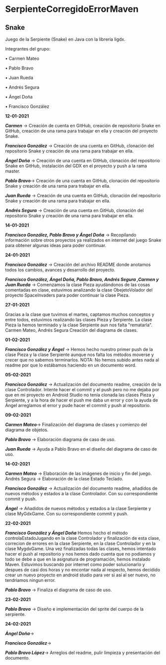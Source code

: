 # SerpienteCorregidoErrorMaven
 
##  Snake

Juego de la Serpiente (Snake) en Java con la librería ligdx.

Integrantes del grupo:

• Carmen Mateo

• Pablo Bravo

• Juan Rueda

• Andrés Segura

• Ángel Doña

• Francisco González

__12-01-2021__

__*Carmen*__ -> Creación de cuenta en GitHub, creación de repositorio Snake en GitHub, creación de una rama para trabajar en ella y creación del proyecto Snake. 

__*Francisco González*__ -> Creación de una cuenta en GitHub, clonación del repositorio Snake y creación de una rama para trabajar en ella.

__*Ángel Doña*__ -> Creación de una cuenta en GitHub, clonación del repositorio Snake en GitHub, instalación del GDX en el proyecto y push a la rama master. 

__*Pablo Bravo*__-> Creación de una cuenta en GitHub, clonación del repositorio Snake y creación de una rama para trabajar en ella. 

__*Juan Rueda*__ -> Creación de una cuenta en GitHub, clonación del repositorio Snake y creación de una rama para trabajar en ella. 

__*Andrés Segura*__ -> Creación de una cuenta en GitHub, clonación del repositorio Snake y creación de una rama para trabajar en ella.

__14-01-2021__ 

__*Francisco González, Pablo Bravo y Ángel Doña*__ -> Recopilando información sobre otros proyectos ya realizados en internet del juego Snake para obtener algunas ideas para poder continuar.

__24-01-2021__ 

__*Francisco González*__ -> Creación del archivo README donde anotamos todos los cambios, avances y desarrollo del proyecto.

__*Francisco González, Ángel Doña, Pablo Bravo, Andrés Segura ,Carmen y Juan Rueda*__ -> Comenzamos la clase Pieza ayudándonos de las cosas comentadas en clase, estuvimos analizando la clase ObejetoVolador del proyecto SpaceInvaders para poder continuar la clase Pieza.

__27-01-2021__ 

Gracias a la clase que tuvimos el martes, captamos muchos conceptos y entre todos, estuvimos realizando las clases Pieza y Serpiente. La clase Pieza la hemos terminado y la clase Serpiente aun nos falta "rematarla". Carmen Mateo, Andrés Segura Creación del diagrama de clases.

__01-02-2021__ 

__*Francisco González y Ángel*__ -> Hemos hecho nuestro primer push de la clase Pieza y la clase Serpiente aunque nos falta los métodos moverse y crecer que no sabemos terminarlos. NOTA: No hemos subido antes nada al readme por que lo estábamos haciendo en un documento word.

__05-02-2021__ 

__*Francisco González*__ -> Actualización del documento readme, creación de la clase Controlador. Intente hacer el commit y el push pero no me dejaba por que en mi proyecto en Android Studio no tenía clonada las clases Pieza y Serpiente, y a la hora de hacer el push me daba un error y con la ayuda de Ángel arreglamos el error y pude hacer el commit y push al repositorio.

__09-02-2021__ 

__*Carmen Mateo*__-> Finalización del diagrama de clases y comienzo del diagrama de objetos. 

__*Pablo Bravo*__ -> Elaboración diagrama de caso de uso. 

__*Juan Rueda*__ -> Ayuda a Pablo Bravo en el diseño del diagrama de caso de uso.

__14-02-2021__ 

__*Carmen Mateo*__ -> Elaboración de las imágenes de inicio y fin del juego. Andrés Segura -> Elaboración de la clase Estado Teclado.

__*Francisco González*__ -> Actualización del documento readme, añadidos de nuevos métodos y estados a la clase Controlador. Con su correspondiente commit y push. 

__*Ángel*__ -> Añadidos de nuevos métodos y estados a la clase Serpiente y clase MyGdxGame. Con su correspondiente commit y push.

__22-02-2021__ 

__*Francisco González y Ángel Doña*__ Hemos hecho el método controlaEstadoJugando en la clase Controlador y finalización de esta clase, correcion de errores en la clase Serpiente, en la clase Controlador y en la clase MygdxGame. Una vez finalizadas todas las clases, hemos intentado hacer el push al repositorio y nos hemos dado cuenta que no podiamos y todo se debe a que en la asignatura de programación, hemos instalado Maven. Estuvimos buscando por internet como poder solucionarlo y despues de casi dos horas y no encontar nada al respecto, hemos decidido crear un nuevo proyecto en android studio para ver si así al ser nuevo, no tendriamos ningun error.

__*Pablo Bravo*__ -> Finaliza el diagrama de caso de uso.

__23-02-2021__

__*Pablo Bravo*__ -> Diseño e implementación del sprite del cuerpo de la serpiente.

__24-02-2021__

__*Ángel Doña*__->

__*Francisco González*__->

__*Pablo Bravo López*__-> Arreglos del readme, pulir limpieza y presentación del documento.
